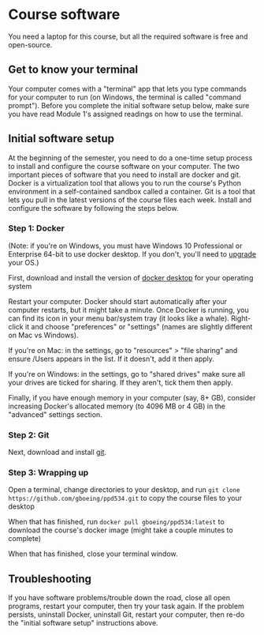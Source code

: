 # Course software

You need a laptop for this course, but all the required software is free and open-source.



## Get to know your terminal

Your computer comes with a "terminal" app that lets you type commands for your computer to run (on Windows, the terminal is called "command prompt"). Before you complete the initial software setup below, make sure you have read Module 1's assigned readings on how to use the terminal.



## Initial software setup

At the beginning of the semester, you need to do a one-time setup process to install and configure the course software on your computer. The two important pieces of software that you need to install are docker and git. Docker is a virtualization tool that allows you to run the course's Python environment in a self-contained sandbox called a container. Git is a tool that lets you pull in the latest versions of the course files each week. Install and configure the software by following the steps below.


### Step 1: Docker

(Note: if you're on Windows, you must have Windows 10 Professional or Enterprise 64-bit to use docker desktop. If you don't, you'll need to [upgrade](https://support.microsoft.com/en-us/help/12384/windows-10-upgrading-home-to-pro) your OS.)

First, download and install the version of [docker desktop](https://www.docker.com/products/docker-desktop) for your operating system

Restart your computer. Docker should start automatically after your computer restarts, but it might take a minute. Once Docker is running, you can find its icon in your menu bar/system tray (it looks like a whale). Right-click it and choose "preferences" or "settings" (names are slightly different on Mac vs Windows).

If you're on Mac: in the settings, go to "resources" > "file sharing" and ensure /Users appears in the list. If it doesn't, add it then apply.

If you're on Windows: in the settings, go to "shared drives" make sure all your drives are ticked for sharing. If they aren't, tick them then apply.

Finally, if you have enough memory in your computer (say, 8+ GB), consider increasing Docker's allocated memory (to 4096 MB or 4 GB) in the "advanced" settings section.


### Step 2: Git

Next, download and install [git](https://git-scm.com/downloads).


### Step 3: Wrapping up

Open a terminal, change directories to your desktop, and run `git clone https://github.com/gboeing/ppd534.git` to copy the course files to your desktop

When that has finished, run `docker pull gboeing/ppd534:latest` to download the course's docker image (might take a couple minutes to complete)

When that has finished, close your terminal window.



## Troubleshooting

If you have software problems/trouble down the road, close all open programs, restart your computer, then try your task again. If the problem persists, uninstall Docker, uninstall Git, restart your computer, then re-do the "initial software setup" instructions above.
